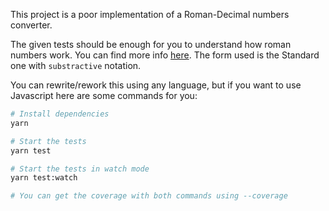 This project is a poor implementation of a Roman-Decimal numbers converter.

The given tests should be enough for you to understand how roman numbers work.
You can find more info [here](https://en.wikipedia.org/wiki/Roman_numerals#%22Standard%22_forms). The form used is the Standard one with `substractive` notation.

You can rewrite/rework this using any language, but if you want to use Javascript here are some commands for you:
```bash
# Install dependencies
yarn

# Start the tests
yarn test

# Start the tests in watch mode
yarn test:watch

# You can get the coverage with both commands using --coverage
```
